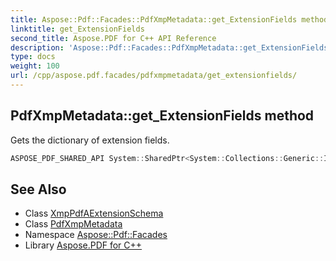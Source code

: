 ```yaml
---
title: Aspose::Pdf::Facades::PdfXmpMetadata::get_ExtensionFields method
linktitle: get_ExtensionFields
second_title: Aspose.PDF for C++ API Reference
description: 'Aspose::Pdf::Facades::PdfXmpMetadata::get_ExtensionFields method. Gets the dictionary of extension fields in C++.'
type: docs
weight: 100
url: /cpp/aspose.pdf.facades/pdfxmpmetadata/get_extensionfields/
---
```

## PdfXmpMetadata::get_ExtensionFields method


Gets the dictionary of extension fields.

```cpp
ASPOSE_PDF_SHARED_API System::SharedPtr<System::Collections::Generic::IDictionary<System::String, System::SharedPtr<XmpPdfAExtensionSchema>>> Aspose::Pdf::Facades::PdfXmpMetadata::get_ExtensionFields()
```

## See Also

* Class [XmpPdfAExtensionSchema](../../../aspose.pdf/xmppdfaextensionschema/)
* Class [PdfXmpMetadata](../)
* Namespace [Aspose::Pdf::Facades](../../)
* Library [Aspose.PDF for C++](../../../)
